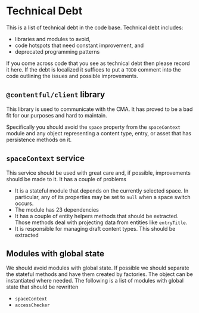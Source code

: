 # Technical Debt

This is a list of technical debt in the code base. Technical debt includes:
* libraries and modules to avoid,
* code hotspots that need constant improvement, and
* deprecated programming patterns

If you come across code that you see as technical debt then please record it
here. If the debt is localized it suffices to put a `TODO` comment into the code
outlining the issues and possible improvements.

## `@contentful/client` library

This library is used to communicate with the CMA. It has proved to be a bad fit
for our purposes and hard to maintain.

Specifically you should avoid the `space` property from the `spaceContext`
module and any object representing a content type, entry, or asset that has
persistence methods on it.

## `spaceContext` service

This service should be used with great care and, if possible, improvements
should be made to it. It has a couple of problems

* It is a stateful module that depends on the currently selected space. In
  particular, any of its properties may be set to `null` when a space switch
  occurs.
* The module has 23 dependencies
* It has a couple of entity helpers methods that should be extracted. Those
  methods deal with projecting data from entities like `entryTitle`.
* It is responsible for managing draft content types. This should be extracted

## Modules with global state

We should avoid modules with global state. If possible we should separate the
stateful methods and have them created by factories. The object can be
instantiated where needed. The following is a list of modules with global state
that should be rewritten

* `spaceContext`
* `accessChecker`
